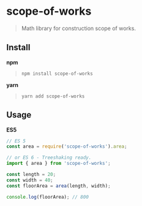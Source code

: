 # scope-of-works

> Math library for construction scope of works.

## Install

**npm**
> `npm install scope-of-works`

**yarn**
> `yarn add scope-of-works`

## Usage

**ES5**

```javascript
// ES 5
const area = require('scope-of-works').area;

// or ES 6 - Treeshaking ready.
import { area } from 'scope-of-works';

const length = 20;
const width = 40;
const floorArea = area(length, width);

console.log(floorArea); // 800
```

